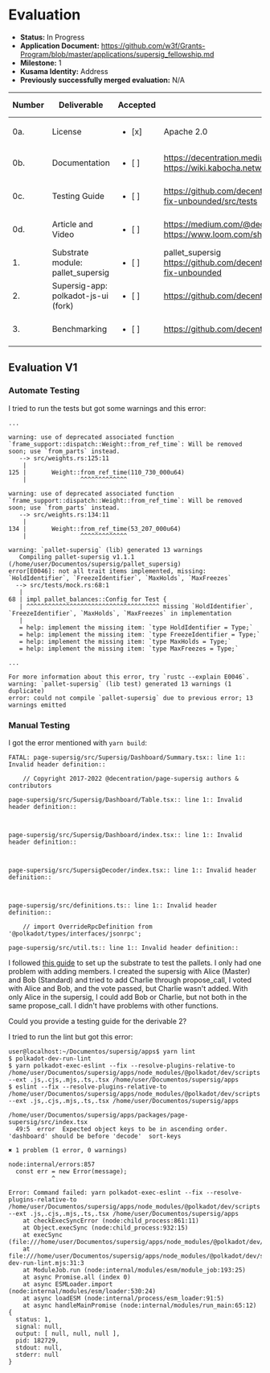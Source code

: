 # Evaluation

- **Status:** In Progress
- **Application Document:** https://github.com/w3f/Grants-Program/blob/master/applications/supersig_fellowship.md
- **Milestone:** 1
- **Kusama Identity:** Address
- **Previously successfully merged evaluation:** N/A

| Number | Deliverable | Accepted | Link | Evaluation Notes |
| ------ | ----------- | -------- | ---- |----------------- |
| 0a. | License |<ul><li>[x] </li></ul>|  Apache 2.0  |  | |
| 0b. | Documentation |<ul><li>[ ] </li></ul>|  https://decentration.medium.com/, https://wiki.kabocha.network/docs/Supersig/introduction | Not fully evaluated yet |
| 0c. | Testing Guide |<ul><li>[ ] </li></ul>|  https://github.com/decentration/pallet_supersig/tree/polkadot-v0.9.37-fix-unbounded/src/tests | Not fully evaluated yet` |
| 0d. | Article and Video  |<ul><li>[ ] </li></ul>|  https://medium.com/@decentration/supersig-statemine-cbe6533233c2, https://www.loom.com/share/ea2fe68f99c44a4b91baaa85828b1745 | Not fully evaluated yet |
| 1. | Substrate module: pallet_supersig |<ul><li>[ ] </li></ul>|   pallet_supersig https://github.com/decentration/pallet_supersig/tree/polkadot-v0.9.37-fix-unbounded | Not fully evaluated yet |
| 2. | Supersig-app: polkadot-js-ui (fork) |<ul><li>[ ] </li></ul>|  https://github.com/decentration/apps |Not fully evaluated yet 
| 3. | Benchmarking |<ul><li>[ ] </li></ul>|  https://github.com/decentration/pallet_supersig/blob/master/src/weights.rs  |  Not fully evaluated yet | 

## Evaluation V1

### Automate Testing

I tried to run the tests but got some warnings and this error:

```
...

warning: use of deprecated associated function `frame_support::dispatch::Weight::from_ref_time`: Will be removed soon; use `from_parts` instead.
   --> src/weights.rs:125:11
	|
125 |     	Weight::from_ref_time(110_730_000u64)
	|             	^^^^^^^^^^^^^

warning: use of deprecated associated function `frame_support::dispatch::Weight::from_ref_time`: Will be removed soon; use `from_parts` instead.
   --> src/weights.rs:134:11
	|
134 |     	Weight::from_ref_time(53_207_000u64)
	|             	^^^^^^^^^^^^^

warning: `pallet-supersig` (lib) generated 13 warnings
   Compiling pallet-supersig v1.1.1 (/home/user/Documentos/supersig/pallet_supersig)
error[E0046]: not all trait items implemented, missing: `HoldIdentifier`, `FreezeIdentifier`, `MaxHolds`, `MaxFreezes`
  --> src/tests/mock.rs:68:1
   |
68 | impl pallet_balances::Config for Test {
   | ^^^^^^^^^^^^^^^^^^^^^^^^^^^^^^^^^^^^^ missing `HoldIdentifier`, `FreezeIdentifier`, `MaxHolds`, `MaxFreezes` in implementation
   |
   = help: implement the missing item: `type HoldIdentifier = Type;`
   = help: implement the missing item: `type FreezeIdentifier = Type;`
   = help: implement the missing item: `type MaxHolds = Type;`
   = help: implement the missing item: `type MaxFreezes = Type;`

...

For more information about this error, try `rustc --explain E0046`.
warning: `pallet-supersig` (lib test) generated 13 warnings (1 duplicate)
error: could not compile `pallet-supersig` due to previous error; 13 warnings emitted

```

### Manual Testing

I got the error mentioned with `yarn build`:

```
FATAL: page-supersig/src/Supersig/Dashboard/Summary.tsx:: line 1:: Invalid header definition::

    // Copyright 2017-2022 @decentration/page-supersig authors & contributors

page-supersig/src/Supersig/Dashboard/Table.tsx:: line 1:: Invalid header definition::

    

page-supersig/src/Supersig/Dashboard/index.tsx:: line 1:: Invalid header definition::

    

page-supersig/src/SupersigDecoder/index.tsx:: line 1:: Invalid header definition::

    

page-supersig/src/definitions.ts:: line 1:: Invalid header definition::

    // import OverrideRpcDefinition from '@polkadot/types/interfaces/jsonrpc';

page-supersig/src/util.ts:: line 1:: Invalid header definition::
```

I followed [this guide](https://decentration.medium.com/add-supersig-to-your-chain-789de9356de1) to set up the substrate to test the pallets. I only had one problem with adding members. I created the supersig with Alice (Master) and Bob (Standard) and tried to add Charlie through propose_call, I voted with Alice and Bob, and the vote passed, but Charlie wasn't added. With only Alice in the supersig, I could add Bob or Charlie, but not both in the same propose_call. I didn't have problems with other functions.

Could you provide a testing guide for the derivable 2? 

I tried to run the lint but got this error:

```
user@localhost:~/Documentos/supersig/apps$ yarn lint
$ polkadot-dev-run-lint
$ yarn polkadot-exec-eslint --fix --resolve-plugins-relative-to /home/user/Documentos/supersig/apps/node_modules/@polkadot/dev/scripts --ext .js,.cjs,.mjs,.ts,.tsx /home/user/Documentos/supersig/apps
$ eslint --fix --resolve-plugins-relative-to /home/user/Documentos/supersig/apps/node_modules/@polkadot/dev/scripts --ext .js,.cjs,.mjs,.ts,.tsx /home/user/Documentos/supersig/apps

/home/user/Documentos/supersig/apps/packages/page-supersig/src/index.tsx
  49:5  error  Expected object keys to be in ascending order. 'dashboard' should be before 'decode'  sort-keys

✖ 1 problem (1 error, 0 warnings)

node:internal/errors:857
  const err = new Error(message);
          	^

Error: Command failed: yarn polkadot-exec-eslint --fix --resolve-plugins-relative-to /home/user/Documentos/supersig/apps/node_modules/@polkadot/dev/scripts --ext .js,.cjs,.mjs,.ts,.tsx /home/user/Documentos/supersig/apps
	at checkExecSyncError (node:child_process:861:11)
	at Object.execSync (node:child_process:932:15)
	at execSync (file:///home/user/Documentos/supersig/apps/node_modules/@polkadot/dev/scripts/util.mjs:79:6)
	at file:///home/user/Documentos/supersig/apps/node_modules/@polkadot/dev/scripts/polkadot-dev-run-lint.mjs:31:3
	at ModuleJob.run (node:internal/modules/esm/module_job:193:25)
	at async Promise.all (index 0)
	at async ESMLoader.import (node:internal/modules/esm/loader:530:24)
	at async loadESM (node:internal/process/esm_loader:91:5)
	at async handleMainPromise (node:internal/modules/run_main:65:12) {
  status: 1,
  signal: null,
  output: [ null, null, null ],
  pid: 182729,
  stdout: null,
  stderr: null
}

```

